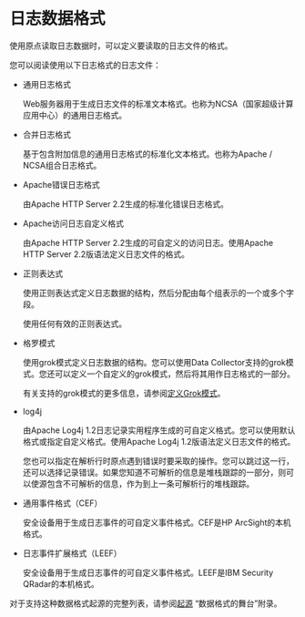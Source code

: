# 日志数据格式

使用原点读取日志数据时，可以定义要读取的日志文件的格式。

您可以阅读使用以下日志格式的日志文件：

- 通用日志格式

  Web服务器用于生成日志文件的标准文本格式。也称为NCSA（国家超级计算应用中心）的通用日志格式。

- 合并日志格式

  基于包含附加信息的通用日志格式的标准化文本格式。也称为Apache / NCSA组合日志格式。

- Apache错误日志格式

  由Apache HTTP Server 2.2生成的标准化错误日志格式。

- Apache访问日志自定义格式

  由Apache HTTP Server 2.2生成的可自定义的访问日志。使用Apache HTTP Server 2.2版语法定义日志文件的格式。

- 正则表达式

  使用正则表达式定义日志数据的结构，然后分配由每个组表示的一个或多个字段。

  使用任何有效的正则表达式。

- 格罗模式

  使用grok模式定义日志数据的结构。您可以使用Data Collector支持的grok模式。您还可以定义一个自定义的grok模式，然后将其用作日志格式的一部分。

  有关支持的grok模式的更多信息，请参阅[定义Grok模式](https://streamsets.com/documentation/controlhub/latest/help/datacollector/UserGuide/Apx-GrokPatterns/GrokPatterns_title.html#concept_vdk_xjb_wr)。

- log4j

  由Apache Log4j 1.2日志记录实用程序生成的可自定义格式。您可以使用默认格式或指定自定义格式。使用Apache Log4j 1.2版语法定义日志文件的格式。

  您也可以指定在解析行时原点遇到错误时要采取的操作。您可以跳过这一行，还可以选择记录错误。如果您知道不可解析的信息是堆栈跟踪的一部分，则可以使源包含不可解析的信息，作为到上一条可解析行的堆栈跟踪。

- 通用事件格式（CEF）

  安全设备用于生成日志事件的可自定义事件格式。CEF是HP ArcSight的本机格式。

- 日志事件扩展格式（LEEF）

  安全设备用于生成日志事件的可自定义事件格式。LEEF是IBM Security QRadar的本机格式。

对于支持这种数据格式起源的完整列表，请参阅[起源](https://streamsets.com/documentation/controlhub/latest/help/datacollector/UserGuide/Apx-DataFormats/DataFormat_Title.html#concept_kgd_11c_kv) “数据格式的舞台”附录。